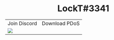 <h1 align="center">LockT#3341</h1>
<table>
  <tr>
    <td>Join Discord</td>
     <td>Download PDoS</td>
  </tr>
  <tr>
    <td valign="top"><img src="https://discordapp.com/api/guilds/763890366247993364/widget.png?style=banner2"></td>
    <td valign="top"><img src=""></td>
  </tr>
 </table>
